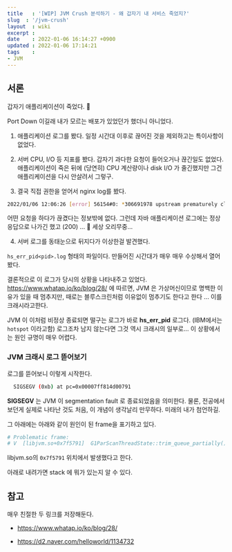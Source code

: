 ```yaml
---
title   : '[WIP] JVM Crush 분석하기 - 왜 갑자기 내 서비스 죽었지?' 
slug  : '/jvm-crush'
layout  : wiki 
excerpt : 
date    : 2022-01-06 16:14:27 +0900
updated : 2022-01-06 17:14:21
tags    : 
- JVM 
---
```


## 서론 
갑자기 애플리케이션이 죽었다. 🤔

Port Down 이길래 내가 모르는 배포가 있었던가 했더니 아니었다.

1) 애플리케이션 로그를 봤다. 일정 시간대 이후로 끊어진 것을 제외하고는 특이사항이 없었다. 
   
2) 서버 CPU, I/O 등 지표를 봤다. 갑자기 과다한 요청이 들어오거나 끊긴일도 없었다. 애플리케이션이 죽은 뒤에 (당연히) CPU 계산량이나 disk I/O 가 줄긴했지만 그건 애플리케이션을 다시 안살려서 그렇구. 
   
3) 결국 직접 권한을 얻어서 nginx log를 봤다. 

```bash 
2022/01/06 12:06:26 [error] 56154#0: *306691978 upstream prematurely closed connection while reading response header from upstream ... (중략) request: "GET ..."
```

어떤 요청을 하다가 끊겼다는 정보밖에 없다. 
그런데 자바 애플리케이션 로그에는 정상 응답으로 나가긴 했고 (200) ... 🥲  세상 오리무중... 

4) 서버 로그를 동태눈으로 뒤지다가 이상한걸 발견했다. 

`hs_err_pid<pid>.log` 형태의 파일이다. 만들어진 시간대가 매우 매우 수상해서 열어봤다. 
 
결론적으로 이 로그가 당시의 상황을 나타내주고 있었다. https://www.whatap.io/ko/blog/28/ 에 따르면, JVM 은 가상머신이므로 명백한 이유가 있을 때 멈추지만, 때로는 블루스크린처럼 이유없이 멈추기도 한다고 한다 ... 이를 크래시라고한다. 

JVM 이 이처럼 비정상 종료되면 떨구는 로그가 바로 **hs_err_pid** 로그다. (IBM에서는 `hotspot` 이라고함)  로그조차 남지 않는다면 그것 역시 크래시의 일부로... 이 상황에서는 원인 규명이 매우 어렵다.

### JVM 크래시 로그 뜯어보기 

로그를 뜯어보니 이렇게 시작한다. 
```bash 
  SIGSEGV (0xb) at pc=0x00007ff814d00791
```
**SIGSEGV** 는 JVM 이 segmentation fault 로 종료되었음을 의미한다. 물론, 전공에서 보던게 실제로 나타난 것도 처음, 이 개념이 생각날리 만무하다. 미래의 내가 첨언하길.

그 아래에는 아래와 같이 원인이 된 frame을 표기하고 있다. 

```bash 
# Problematic frame:
# V  [libjvm.so+0x7f5791]  G1ParScanThreadState::trim_queue_partially()+0x3
```
libjvm.so의 `0x7f5791` 위치에서 발생했다고 한다. 

아래로 내려가면 stack 에 뭐가 있는지 알 수 있다. 

## 참고 
매우 친절한 두 링크를 저장해둔다. 

-  https://www.whatap.io/ko/blog/28/

- https://d2.naver.com/helloworld/1134732
